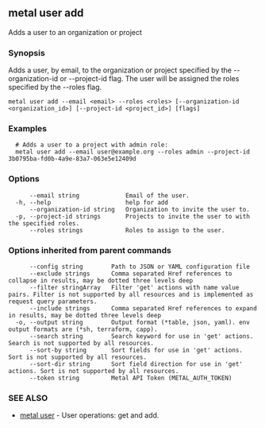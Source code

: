## metal user add

Adds a user to an organization or project

### Synopsis

Adds a user, by email, to the organization or project specified by the --organization-id or --project-id flag. The user will be assigned the roles specified by the --roles flag.

```
metal user add --email <email> --roles <roles> [--organization-id <organization_id>] [--project-id <project_id>] [flags]
```

### Examples

```
  # Adds a user to a project with admin role:
  metal user add --email user@example.org --roles admin --project-id 3b0795ba-fd0b-4a9e-83a7-063e5e12409d

```

### Options

```
      --email string             Email of the user.
  -h, --help                     help for add
      --organization-id string   Organization to invite the user to.
  -p, --project-id strings       Projects to invite the user to with the specified roles.
      --roles strings            Roles to assign to the user.
```

### Options inherited from parent commands

```
      --config string        Path to JSON or YAML configuration file
      --exclude strings      Comma separated Href references to collapse in results, may be dotted three levels deep
      --filter stringArray   Filter 'get' actions with name value pairs. Filter is not supported by all resources and is implemented as request query parameters.
      --include strings      Comma separated Href references to expand in results, may be dotted three levels deep
  -o, --output string        Output format (*table, json, yaml). env output formats are (*sh, terraform, capp).
      --search string        Search keyword for use in 'get' actions. Search is not supported by all resources.
      --sort-by string       Sort fields for use in 'get' actions. Sort is not supported by all resources.
      --sort-dir string      Sort field direction for use in 'get' actions. Sort is not supported by all resources.
      --token string         Metal API Token (METAL_AUTH_TOKEN)
```

### SEE ALSO

* [metal user](metal_user.md)	 - User operations: get and add.

